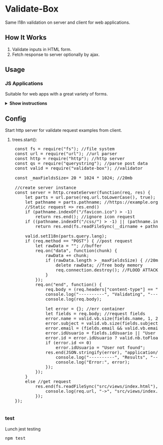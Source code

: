 # Validate-Box

Same I18n validation on server and client for web applications.

## How It Works

1. Validate inputs in HTML form.
2. Fetch response to server optionally by ajax.

## Usage

### JS Applications

Suitable for web apps with a great variety of forms.

<details><summary><b>Show instructions</b></summary>

1. Install by npm:

    <pre>
    $ npm install validate-box
    </pre>

</details>

## Config

Start http server for validate request examples from client.

1. trees.start():

	<pre>
	const fs = require("fs"); //file system
	const url = require("url"); //url parser
	const http = require("http"); //http server
	const qs = require("querystring"); //parse post data
	const valid = require("validate-box"); //validator

	const _maxFieldsSize= 20 * 1024 * 1024; //20mb

	//create server instance
	const server = http.createServer(function(req, res) {
		let parts = url.parse(req.url.toLowerCase(), true); //parse url
		let pathname = parts.pathname; //https://example.org/abc/xyz?123 = /abc/xyz
		//Static request => res.end()
		if (pathname.indexOf("/favicon.ico") > -1)
			return res.end(); //ignore icon request
		if ((pathname.indexOf("/css/") > -1) || (pathname.indexOf("/js/") > -1))
			return res.end(fs.readFileSync(__dirname + pathname).toString());

		valid.setI18n(parts.query.lang);
		if (req.method == "POST") { //post request
			let rawData = ""; //buffer
			req.on("data", function(chunk) {
				rawData += chunk;
				if (rawData.length > _maxFieldsSize) { //20mb
					delete rawData; //free body memory
					req.connection.destroy(); //FLOOD ATTACK OR FAULTY CLIENT, NUKE REQUEST
				}
			});
			req.on("end", function() {
				req.body = (req.headers["content-type"] == "application/json") ? JSON.parse(rawData) : qs.parse(rawData);
				console.log("----------", "Validating", "----------");
				console.log(req.body);

				let error = {}; //err container
				let fields = req.body; //request fields
				error.name = valid.vb.size(fields.name, 1, 200) || "Field name ame tot valid";
				error.subject = valid.vb.size(fields.subject, 0, 200) || "Field subject not valid";
				error.email = (fields.email && valid.vb.email(fields.email)) || "Invalid email format";
				error.idUsuario = fields.idUsuario || "User is required";
				error.id = error.idUsuario ? valid.nb.toFloat(fields.idUsuario) : 0;
				if (error.id <= 0)
					error.idUsuario = "User not found";
				res.end(JSON.stringify(error), "application/json", () => {
					console.log("----------", "Results", "----------");
					console.log("Error:", error);
				});
			});
		}
		else //get request
			res.end(fs.readFileSync("src/views/index.html"), "text/html", () => {
				console.log(req.url, "->", "src/views/index.html");
			});
	});
	</pre>

### test

Lunch jest testing

<pre>
npm test
</pre>
